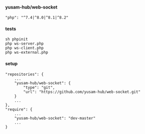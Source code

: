#### yusam-hub/web-socket

    "php": "^7.4|^8.0|^8.1|^8.2"

#### tests

    sh phpinit
    php ws-server.php
    php ws-client.php
    php ws-external.php

#### setup

    "repositories": {
        ...
        "yusam-hub/web-socket": {
            "type": "git",
            "url": "https://github.com/yusam-hub/web-socket.git"
        }
        ...
    },
    "require": {
        ...
        "yusam-hub/web-socket": "dev-master"
        ...
    }
